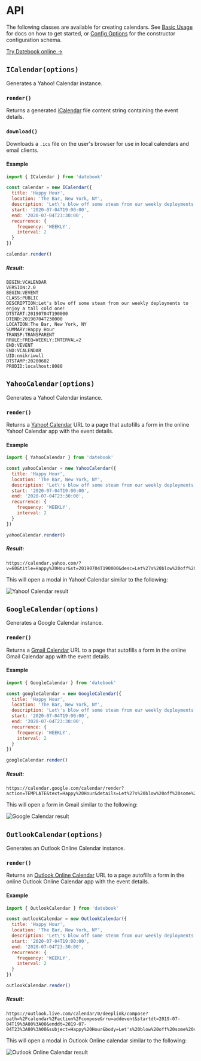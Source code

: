 # API

The following classes are available for creating calendars. See [Basic Usage](README.md) for docs on how to get started, or [Config Options](config.md) for the constructor configuration schema.

[Try Datebook online →](generators/README.md)

## `ICalendar(options)`

Generates a Yahoo! Calendar instance.

### `render()`

Returns a generated [iCalendar](https://icalendar.org/) file content string containing the event details.

### `download()`

Downloads a `.ics` file on the user's browser for use in local calendars and email clients.

#### Example

```js
import { ICalendar } from 'datebook'

const calendar = new ICalendar({
  title: 'Happy Hour',
  location: 'The Bar, New York, NY',
  description: 'Let\'s blow off some steam from our weekly deployments to enjoy a tall cold one!',
  start: '2020-07-04T19:00:00',
  end: '2020-07-04T23:30:00',
  recurrence: {
    frequency: 'WEEKLY',
    interval: 2
  }
})

calendar.render()
```

##### Result:

```
BEGIN:VCALENDAR
VERSION:2.0
BEGIN:VEVENT
CLASS:PUBLIC
DESCRIPTION:Let's blow off some steam from our weekly deployments to enjoy a tall cold one!
DTSTART:20190704T190000
DTEND:20190704T230000
LOCATION:The Bar, New York, NY
SUMMARY:Happy Hour
TRANSP:TRANSPARENT
RRULE:FREQ=WEEKLY;INTERVAL=2
END:VEVENT
END:VCALENDAR
UID:nmikriwwll
DTSTAMP:20200602
PRODID:localhost:8080
```

## `YahooCalendar(options)`

Generates a Yahoo! Calendar instance.

### `render()`

Returns a [Yahoo! Calendar](https://calendar.yahoo.com/) URL to a page that autofills a form in the online Yahoo! Calendar app with the event details.

#### Example

```js
import { YahooCalendar } from 'datebook'

const yahooCalendar = new YahooCalendar({
  title: 'Happy Hour',
  location: 'The Bar, New York, NY',
  description: 'Let\'s blow off some steam from our weekly deployments to enjoy a tall cold one!',
  start: '2020-07-04T19:00:00',
  end: '2020-07-04T23:30:00',
  recurrence: {
    frequency: 'WEEKLY',
    interval: 2
  }
})

yahooCalendar.render()
```

##### Result:

```
https://calendar.yahoo.com/?v=60&title=Happy%20Hour&st=20190704T190000&desc=Let%27s%20blow%20off%20some%20steam%20from%20our%20weekly%20deployments%20to%20enjoy%20a%20tall%20cold%20one!&in_loc=The%20Bar%2C%20New%20York%2C%20NY&RPAT=02Wk&REND=20190610T123112&dur=0200
```

This will open a modal in Yahoo! Calendar similar to the following:

![Yahoo! Calendar result](/assets/screenshots/yahoo.png)

## `GoogleCalendar(options)`

Generates a Google Calendar instance.

### `render()`

Returns a [Gmail Calendar](https://calendar.google.com/) URL to a page that autofills a form in the online Gmail Calendar app with the event details.

#### Example

```js
import { GoogleCalendar } from 'datebook'

const googleCalendar = new GoogleCalendar({
  title: 'Happy Hour',
  location: 'The Bar, New York, NY',
  description: 'Let\'s blow off some steam from our weekly deployments to enjoy a tall cold one!',
  start: '2020-07-04T19:00:00',
  end: '2020-07-04T23:30:00',
  recurrence: {
    frequency: 'WEEKLY',
    interval: 2
  }
})

googleCalendar.render()
```

##### Result:

```
https://calendar.google.com/calendar/render?action=TEMPLATE&text=Happy%20Hour&details=Let%27s%20blow%20off%20some%20steam%20from%20our%20weekly%20deployments%20to%20enjoy%20a%20tall%20cold%20one!&location=The%20Bar%2C%20New%20York%2C%20NY&dates=20190704T190000%2F20190704T210000&recur=RRULE%3AFREQ%3DWEEKLY%3BINTERVAL%3D2%3BUNTIL%3D20190610T123926
```

This will open a form in Gmail similar to the following:

![Google Calendar result](/assets/screenshots/google.png)

## `OutlookCalendar(options)`

Generates an Outlook Online Calendar instance.

### `render()`

Returns an [Outlook Online Calendar](https://calendar.yahoo.com/) URL to a page autofills a form in the online Outlook Online Calendar app with the event details.

#### Example

```js
import { OutlookCalendar } from 'datebook'

const outlookCalendar = new OutlookCalendar({
  title: 'Happy Hour',
  location: 'The Bar, New York, NY',
  description: 'Let\'s blow off some steam from our weekly deployments to enjoy a tall cold one!',
  start: '2020-07-04T19:00:00',
  end: '2020-07-04T23:30:00',
  recurrence: {
    frequency: 'WEEKLY',
    interval: 2
  }
})

outlookCalendar.render()
```

##### Result:

```
https://outlook.live.com/calendar/0/deeplink/compose?path=%2Fcalendar%2Faction%2Fcompose&rru=addevent&startdt=2019-07-04T19%3A00%3A00&enddt=2019-07-04T23%3A00%3A00&subject=Happy%20Hour&body=Let's%20blow%20off%20some%20steam%20from%20our%20weekly%20deployments%20to%20enjoy%20a%20tall%20cold%20one!&location=The%20Bar%2C%20New%20York%2C%20NY&allday=false
```

This will open a modal in Outlook Online calendar similar to the following:

![Outlook Online Calendar result](/assets/screenshots/outlook.png)


